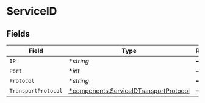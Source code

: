 # ServiceID


## Fields

| Field                                                                                           | Type                                                                                            | Required                                                                                        | Description                                                                                     |
| ----------------------------------------------------------------------------------------------- | ----------------------------------------------------------------------------------------------- | ----------------------------------------------------------------------------------------------- | ----------------------------------------------------------------------------------------------- |
| `IP`                                                                                            | **string*                                                                                       | :heavy_minus_sign:                                                                              | N/A                                                                                             |
| `Port`                                                                                          | **int*                                                                                          | :heavy_minus_sign:                                                                              | N/A                                                                                             |
| `Protocol`                                                                                      | **string*                                                                                       | :heavy_minus_sign:                                                                              | N/A                                                                                             |
| `TransportProtocol`                                                                             | [*components.ServiceIDTransportProtocol](../../models/components/serviceidtransportprotocol.md) | :heavy_minus_sign:                                                                              | N/A                                                                                             |